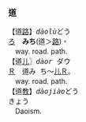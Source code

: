 ### <span lang=zh-tw>道</span>
【道[路]()】<samp>*dàolù*</samp><kbd>どう<br>[ろ]()</kbd>　<ruby>**みち**(道＞[路]())。</ruby>   
　way.&nbsp;road.&nbsp;path.   
【道[儿]()〗<samp>*dàor* </samp><kbd>ダウ<br>[Ｒ]()</kbd>　<ruby>道<kbd>み<br>ち</kbd>～[儿]()<kbd>[Ｒ]()</kbd>。</ruby>   
　way.&nbsp;road.&nbsp;path.   
【道[教]()】<samp>*dàojiào*</samp><kbd>どう<br>きょう</kbd>   
　Daoism.
